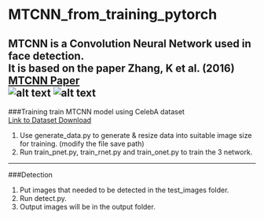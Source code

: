# MTCNN_from_training_pytorch
MTCNN is a Convolution Neural Network used in face detection.\
It is based on the paper Zhang, K et al. (2016) [MTCNN Paper](https://arxiv.org/abs/1604.02878)\
![alt text](https://i.ibb.co/WcZ7Rvc/test-img.jpg) ![alt text](https://i.ibb.co/6P225L3/test-img.jpg)
---
###Training
train MTCNN model using CelebA dataset\
[Link to Dataset Download](http://mmlab.ie.cuhk.edu.hk/projects/CelebA.html)
1. Use generate_data.py to generate & resize data into suitable image size for training. (modify the file save path)
2. Run train_pnet.py, train_rnet.py and train_onet.py to train the 3 network.
---

###Detection
1. Put images that needed to be detected in the test_images folder.
2. Run detect.py.
3. Output images will be in the output folder.


